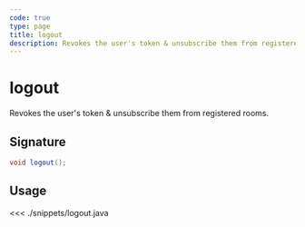 ```yaml
---
code: true
type: page
title: logout
description: Revokes the user's token & unsubscribe them from registered rooms.
---
```


# logout

Revokes the user's token & unsubscribe them from registered rooms.

## Signature

```java
void logout();
```

## Usage

<<< ./snippets/logout.java
